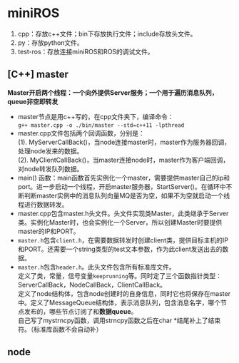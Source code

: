 # miniROS
1. cpp：存放c++文件；bin下存放执行文件；include存放头文件。
2. py：存放python文件。
3. test-ros：存放连接miniROS和ROS的调试文件。

## [C++] master
**Master开启两个线程：一个向外提供Server服务；一个用于遍历消息队列，queue非空即转发**
- master节点是用c++写的，在cpp文件夹下，编译命令：  
`g++ master.cpp -o ./bin/master --std=c++11 -lpthread`
- master.cpp文件包括两个回调函数，分别是：  
(1). MyServerCallBack()，当node连接master时，master作为服务器回调，处理node发来的数据。  
(2). MyClientCallBack()，当master连接node时，master作为客户端回调，对node转发队列数据。  
- main() 函数：main函数首先实例化一个master，需要提供master自己的ip和port。进一步启动一个线程，开启master服务器，StartServer()。在循环中不断判断master实例中的消息队列向量MQ是否为空，如果不为空就启动一个线程进行数据转发。
- master.cpp包含master.h头文件。头文件实现类Master，此类继承于Server类。实例化Master时，也会实例化一个Server，所以创建Master时要提供master的IP和PORT。
- `master.h`包含`client.h`，在需要数据转发时创建client类，提供目标主机的IP和PORT。还需要一个string类型的test文本参数，作为此client发送出去的数据。
- `master.h`包含`header.h`。此头文件包含所有标准库文件。  
定义了类，常量，信号变量`keeprunning`等。同时定了三个函数指针类型：ServerCallBack，NodeCallBack，ClientCallBack。  
定义了node结构体，包含node创建时的自身信息，同时它也将保存在master中。定义了MessageQueue结构体，表示消息队列，包含消息名字，哪个节点发布的，哪些节点订阅了和**数据queue**。  
自己写了mystrncpy函数，调用strncpy函数之后在char *结尾补上了结束符。（标准库函数不会自动补）

## node

